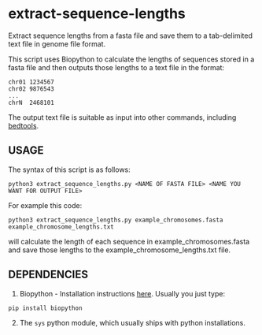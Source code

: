 # extract-sequence-lengths

Extract sequence lengths from a fasta file and save them to a tab-delimited text file in genome file format.

This script uses Biopython to calculate the lengths of sequences stored in a fasta file and then outputs those lengths to a text file in the format:

```
chr01 1234567
chr02 9876543
...
chrN  2468101
```

The output text file is suitable as input into other commands, including [bedtools](https://bedtools.readthedocs.io/en/latest/content/overview.html?highlight=getfasta#summary-of-available-tools).

## USAGE

The syntax of this script is as follows:

`python3 extract_sequence_lengths.py <NAME OF FASTA FILE> <NAME YOU WANT FOR OUTPUT FILE>`

For example this code: 

`python3 extract_sequence_lengths.py example_chromosomes.fasta example_chromosome_lengths.txt`

will calculate the length of each sequence in example_chromosomes.fasta and save those lengths to the example_chromosome_lengths.txt file.

## DEPENDENCIES

1. Biopython - Installation instructions [here](https://biopython.org/wiki/Download). Usually you just type:

`pip install biopython`

2. The `sys` python module, which usually ships with python installations.
